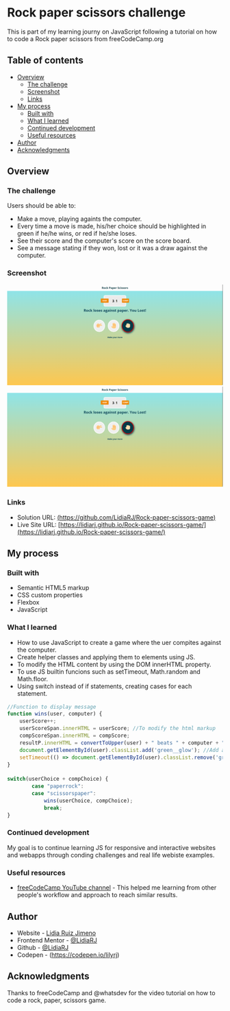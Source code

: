 # Rock paper scissors challenge 

This is part of my learning journy on JavaScript following a tutorial on how to code a Rock paper scissors from freeCodeCamp.org 

## Table of contents

- [Overview](#overview)
  - [The challenge](#the-challenge)
  - [Screenshot](#screenshot)
  - [Links](#links)
- [My process](#my-process)
  - [Built with](#built-with)
  - [What I learned](#what-i-learned)
  - [Continued development](#continued-development)
  - [Useful resources](#useful-resources)
- [Author](#author)
- [Acknowledgments](#acknowledgments)


## Overview

### The challenge

Users should be able to:

- Make a move, playing againts the computer. 
- Every time a move is made, his/her choice should be highlighted in green if he/he wins, or red if he/she loses. 
- See their score and the computer's score on the score board. 
- See a message stating if they won, lost or it was a draw against the computer. 

### Screenshot

[![Desktop_version](https://github.com/LidiaRJ/Rock-paper-scissors-game/blob/main/screenshots/RPS%20game%20loses.png)](https://github.com/LidiaRJ/Rock-paper-scissors-game/blob/main/screenshots/RPS%20game%20loses.png)
[![Mobile_version](https://github.com/LidiaRJ/Rock-paper-scissors-game/blob/main/screenshots/RPS%20game%20loses.png)](https://github.com/LidiaRJ/Rock-paper-scissors-game/blob/main/screenshots/RPS%20game%20loses.png)

### Links

- Solution URL: [(https://github.com/LidiaRJ/Rock-paper-scissors-game)](https://github.com/LidiaRJ/Rock-paper-scissors-game)
- Live Site URL: [https://lidiarj.github.io/Rock-paper-scissors-game/](https://lidiarj.github.io/Rock-paper-scissors-game/)

## My process

### Built with

- Semantic HTML5 markup
- CSS custom properties
- Flexbox
- JavaScript


### What I learned

- How to use JavaScript to create a game where the uer compites against the computer. 
- Create helper classes and applying them to elements using JS.
- To modify the HTML content by using the DOM innerHTML property. 
- To use JS builtin funcions such as setTimeout, Math.random and Math.floor.
- Using switch instead of if statements, creating cases for each statement. 


```js
//Function to display message
function wins(user, computer) {
    userScore++;
    userScoreSpan.innerHTML = userScore; //To modify the html markup
    compScoreSpan.innerHTML = compScore;
    resultP.innerHTML = convertToUpper(user) + " beats " + computer + ". You Won!";
    document.getElementById(user).classList.add('green__glow'); //Add a class to user choice 
    setTimeout(() => document.getElementById(user).classList.remove('green__glow'), 1500); //Set timer for the glow
}

switch(userChoice + compChoice) { 
        case "paperrock":
        case "scissorspaper":
            wins(userChoice, compChoice);
            break;
}
```

### Continued development
My goal is to continue learning JS for responsive and interactive websites and webapps through conding challenges and real life webiste examples. 

### Useful resources

- [freeCodeCamp YouTube channel](https://www.youtube.com/channel/UC8butISFwT-Wl7EV0hUK0BQ) - This helped me learning from other people's workflow and approach to reach similar results.  


## Author

- Website - [Lidia Ruiz Jimeno](https://www.behance.net/Lidiarjimeno)
- Frontend Mentor - [@LidiaRJ](https://www.frontendmentor.io/profile/LidiaRJ)
- Github - [@LidiaRJ](https://github.com/LidiaRJ)
- Codepen - (https://codepen.io/lilyrj)



## Acknowledgments
Thanks to freeCodeCamp and @whatsdev for the video tutorial on how to code a rock, paper, scissors game.  



